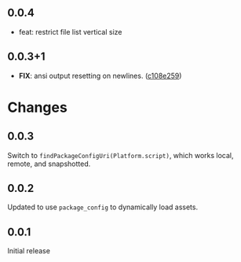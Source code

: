 ## 0.0.4

 - feat: restrict file list vertical size

## 0.0.3+1

 - **FIX**: ansi output resetting on newlines. ([c108e259](https://github.com/jtmcdole/lcov_format/commit/c108e259678af1769441dc28aaa507d077975de9))

# Changes

## 0.0.3

Switch to `findPackageConfigUri(Platform.script)`, which works local, remote, and snapshotted.

## 0.0.2

Updated to use `package_config` to dynamically load assets.

## 0.0.1

Initial release
